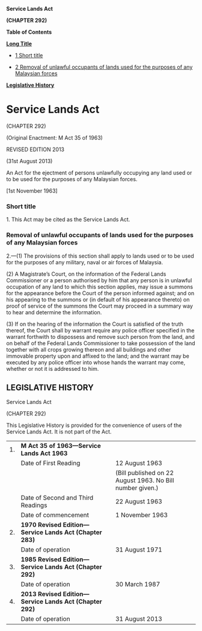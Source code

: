 **Service Lands Act**

**(CHAPTER 292)**

**Table of Contents**

[**Long Title**](#Service-Lands-Act)

- [1 Short title](#Short-title)

- [2 Removal of unlawful occupants of lands used for the purposes of any Malaysian forces](#Removal-of-unlawful-occupants-of-lands-used-for-the-purposes-of-any-Malaysian-forces)

[**Legislative History**](#Legislative-History)

# Service Lands Act

(CHAPTER 292)

(Original Enactment: M Act 35 of 1963)

REVISED EDITION 2013

(31st August 2013)

An Act for the ejectment of persons unlawfully occupying any land used or to be used for the purposes of any Malaysian forces.

[1st November 1963]

### Short title

1\. This Act may be cited as the Service Lands Act.

### Removal of unlawful occupants of lands used for the purposes of any Malaysian forces

2\.—(1) The provisions of this section shall apply to lands used or to be used for the purposes of any military, naval or air forces of Malaysia.

(2) A Magistrate’s Court, on the information of the Federal Lands Commissioner or a person authorised by him that any person is in unlawful occupation of any land to which this section applies, may issue a summons for the appearance before the Court of the person informed against; and on his appearing to the summons or (in default of his appearance thereto) on proof of service of the summons the Court may proceed in a summary way to hear and determine the information.

(3) If on the hearing of the information the Court is satisfied of the truth thereof, the Court shall by warrant require any police officer specified in the warrant forthwith to dispossess and remove such person from the land, and on behalf of the Federal Lands Commissioner to take possession of the land together with all crops growing thereon and all buildings and other immovable property upon and affixed to the land; and the warrant may be executed by any police officer into whose hands the warrant may come, whether or not it is addressed to him.

## LEGISLATIVE HISTORY

Service Lands Act

(CHAPTER 292)

This Legislative History is provided for the convenience of users of the Service Lands Act. It is not part of the Act.

||||
|:-|:-|:-|
|1.|**M Act 35 of 1963—Service Lands Act 1963**|
||Date of First Reading|12 August 1963|
|||(Bill published on 22 August 1963. No Bill number given.)|
||Date of Second and Third Readings|22 August 1963|
||Date of commencement|1 November 1963|
|2.|**1970 Revised Edition—Service Lands Act (Chapter 283)**|
||Date of operation|31 August 1971|
|3.|**1985 Revised Edition—Service Lands Act (Chapter 292)**|
||Date of operation|30 March 1987|
|4.|**2013 Revised Edition—Service Lands Act (Chapter 292)**|
||Date of operation|31 August 2013|
